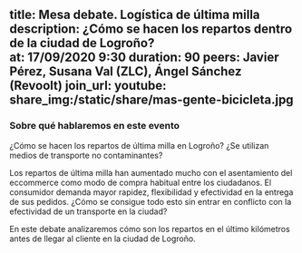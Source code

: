 
title: Mesa debate. Logística de última milla
description: ¿Cómo se hacen los repartos dentro de la ciudad de Logroño?  
at: 17/09/2020 9:30
duration: 90
peers: Javier Pérez, Susana Val (ZLC), Ángel Sánchez (Revoolt)
join_url:
youtube: 
share_img:/static/share/mas-gente-bicicleta.jpg
----
### Sobre qué hablaremos en este evento
¿Cómo se hacen los repartos de última milla en Logroño? ¿Se utilizan medios de transporte no contaminantes? 

Los repartos de última milla han aumentado mucho con el asentamiento del eccommerce como modo de compra habitual entre los ciudadanos. El consumidor demanda mayor rapidez, flexibilidad y efectividad en la entrega de sus pedidos. ¿Cómo se consigue todo esto sin entrar en conflicto con la efectividad de un transporte en la ciudad?

En este debate analizaremos cómo son los repartos en el último kilómetros antes de llegar al cliente en la ciudad de Logroño.
